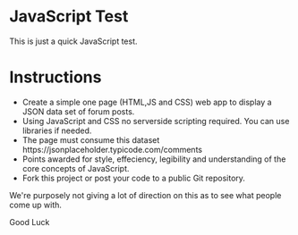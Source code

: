 # JavaScript Test
This is just a quick JavaScript test. 

# Instructions
<ul>
  <li> Create a simple one page (HTML,JS and CSS) web app to display a JSON data set of forum posts. </li>
<li> Using JavaScript and CSS no serverside scripting required. You can use libraries if needed. </li>
<li> The page must consume this dataset https://jsonplaceholder.typicode.com/comments</li>
<li> Points awarded for style, effeciency, legibility and understanding of the core concepts of JavaScript. </li>
<li> Fork this project or post your code to a public Git repository. </li>
  </ul>
  
  We're purposely not giving a lot of direction on this as to see what people come up with. 
  
  Good Luck

